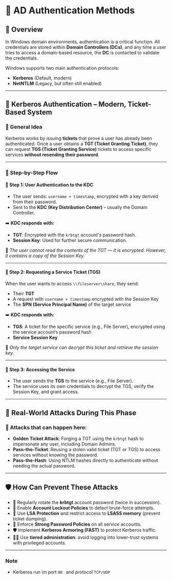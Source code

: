 # 🔐 AD Authentication Methods

## 📌 Overview

In Windows domain environments, authentication is a critical function. All credentials are stored within **Domain Controllers (DCs)**, and any time a user tries to access a domain-based resource, the **DC** is contacted to validate the credentials.

Windows supports two main authentication protocols:

- **Kerberos** (Default, modern)
- **NetNTLM** (Legacy, but often still enabled)

---

## 🦾 Kerberos Authentication – Modern, Ticket-Based System

### 🔁 General Idea

Kerberos works by issuing **tickets** that prove a user has already been authenticated. Once a user obtains a **TGT (Ticket Granting Ticket)**, they can request **TGS (Ticket Granting Service)** tickets to access specific services **without resending their password**.

---

### 🔐 Step-by-Step Flow

#### 🧩 Step 1: User Authentication to the KDC

- The user sends: `username + timestamp`, encrypted with a key derived from their password.
- Sent to the **KDC (Key Distribution Center)** – usually the Domain Controller.

➡️ **KDC responds with:**

- **TGT**: Encrypted with the `krbtgt` account's password hash.
- **Session Key**: Used for further secure communication.

📌 *The user cannot read the contents of the TGT — it is encrypted. However, it contains a copy of the Session Key.*

---

#### 🧩 Step 2: Requesting a Service Ticket (TGS)

When the user wants to access `\\fileserver\share`, they send:

- Their **TGT**
- A request with `username + timestamp` encrypted with the Session Key
- The **SPN (Service Principal Name)** of the target service

➡️ **KDC responds with:**

- **TGS**: A ticket for the specific service (e.g., File Server), encrypted using the service account’s password hash
- **Service Session Key**

📌 *Only the target service can decrypt this ticket and retrieve the session key.*

---

#### 🧩 Step 3: Accessing the Service

- The user sends the **TGS** to the service (e.g., File Server).
- The service uses its own credentials to decrypt the TGS, verify the Session Key, and grant access.

---

## 🧪 Real-World Attacks During This Phase

### 🚨 Attacks that can happen here:

- **Golden Ticket Attack**: Forging a TGT using the `krbtgt` hash to impersonate any user, including Domain Admins.
- **Pass-the-Ticket**: Reusing a stolen valid ticket (TGT or TGS) to access services without knowing the password.
- **Pass-the-Hash**: Using NTLM hashes directly to authenticate without needing the actual password.

---

## 🛡️ How Can Prevent These Attacks

- 🔄 Regularly rotate the **krbtgt** account password (twice in succession).
- 🔐 Enable **Account Lockout Policies** to detect brute-force attempts.
- 🧱 Use **LSA Protection** and restrict access to **LSASS memory** (prevent ticket dumping).
- 📏 Enforce **Strong Password Policies** on all service accounts.
- 🛡️ Implement **Kerberos Armoring (FAST)** to protect Kerberos traffic.
- 🧑‍💼 Use **tiered administration**: avoid logging into lower-trust systems with privileged accounts.

---

### Note
- Kerberos run im port `88 ` and protocol `TCP/UDP` 
